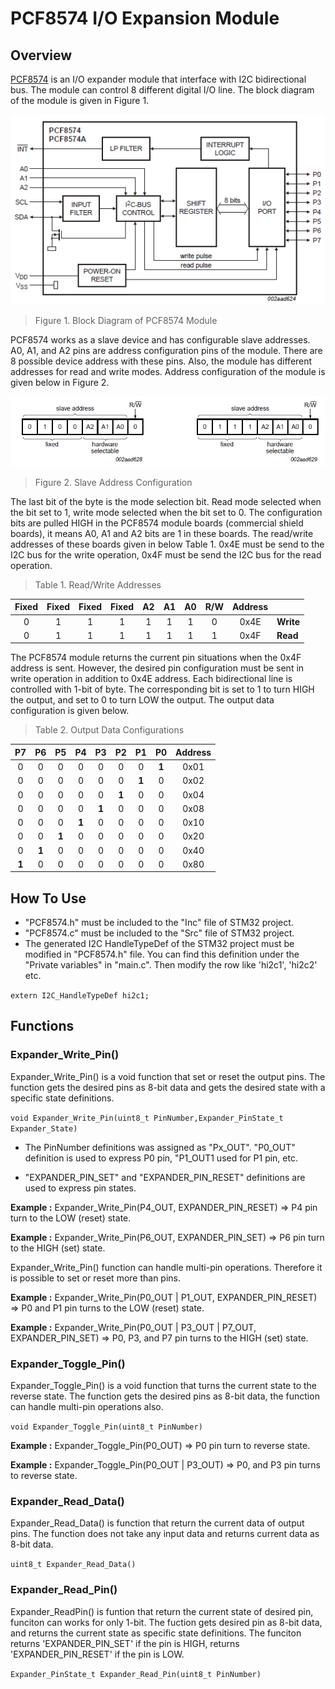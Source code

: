 # PCF8574 I/O Expansion Module
## Overview
 [PCF8574](https://www.nxp.com/docs/en/data-sheet/PCF8574_PCF8574A.pdf "PCF8574") is an I/O expander module that interface with I2C bidirectional bus. The module can control 8 different digital I/O line. The block diagram of the module is given in Figure 1.
 
 ![](https://github.com/oguzfurkanakyuz/PCF8574_DRIVER/blob/main/img/Block_Diagram.PNG)
 > Figure 1. Block Diagram of PCF8574 Module
 
 
 PCF8574 works as a slave device and has configurable slave addresses. A0, A1, and A2 pins are address configuration pins of the module. There are 8 possible device address with these pins. Also, the module has different addresses for read and write modes. Address configuration of the module is given below in Figure 2.
 
 ![](https://github.com/oguzfurkanakyuz/PCF8574_DRIVER/blob/main/img/Address_Conf.PNG)
  > Figure 2. Slave Address Configuration

The last bit of the byte is the mode selection bit. Read mode selected when the bit set to 1, write mode selected when the bit set to 0. The configuration bits are pulled HIGH in the PCF8574 module boards (commercial shield boards), it means A0, A1 and A2 bits are 1 in these boards. The read/write addresses of these boards given in below Table 1. 0x4E must be send to the I2C bus for the write operation, 0x4F must be send the I2C bus for the read operation.

>Table 1. Read/Write Addresses

| Fixed | Fixed | Fixed | Fixed | A2 | A1 | A0 | R/W | Address |           |
|:-----:|:-----:|:-----:|:-----:|:--:|:--:|:--:|:---:|:-------:|-----------|
|   0   |   1   |   1   |   1   |  1 |  1 |  1 |  0  |   0x4E  | **Write** |
|   0   |   1   |   1   |   1   |  1 |  1 |  1 |  1  |   0x4F  | **Read**  |

The PCF8574 module returns the current pin situations when the 0x4F address is sent. However, the desired pin configuration must be sent in write operation in addition to 0x4E address. Each bidirectional line is controlled with 1-bit of byte. The corresponding bit is set to 1 to turn HIGH the output, and set to 0 to turn LOW the output. The output data configuration is given below.

>Table 2. Output Data Configurations

|   P7  |   P6  |   P5  |   P4  |   P3  |   P2  |   P1  |   P0  | Address |
|:-----:|:-----:|:-----:|:-----:|:-----:|:-----:|:-----:|:-----:|:-------:|
|   0   |   0   |   0   |   0   |   0   |   0   |   0   | **1** |   0x01  |
|   0   |   0   |   0   |   0   |   0   |   0   | **1** |   0   |   0x02  |
|   0   |   0   |   0   |   0   |   0   | **1** |   0   |   0   |   0x04  |
|   0   |   0   |   0   |   0   | **1** |   0   |   0   |   0   |   0x08  |
|   0   |   0   |   0   | **1** |   0   |   0   |   0   |   0   |   0x10  |
|   0   |   0   | **1** |   0   |   0   |   0   |   0   |   0   |   0x20  |
|   0   | **1** |   0   |   0   |   0   |   0   |   0   |   0   |   0x40  |
| **1** |   0   |   0   |   0   |   0   |   0   |   0   |   0   |   0x80  |


## How To Use
- "PCF8574.h" must be included to the "Inc" file of STM32 project.
- "PCF8574.c" must be included to the "Src" file of STM32 project.
- The generated I2C HandleTypeDef of the STM32 project must be modified in "PCF8574.h" file. You can find this definition under the "Private variables" in "main.c". Then modify the row like 'hi2c1', 'hi2c2' etc.

`extern I2C_HandleTypeDef hi2c1;`

## Functions
### Expander_Write_Pin()
Expander_Write_Pin() is a void function that set or reset the output pins. The function gets the desired pins as 8-bit data and gets the desired state with a specific state definitions. 

`void Expander_Write_Pin(uint8_t PinNumber,Expander_PinState_t Expander_State)`

- The PinNumber definitions was assigned as "Px_OUT". "P0_OUT" definition is used to express P0 pin, "P1_OUT1 used for P1 pin, etc.

- "EXPANDER_PIN_SET" and "EXPANDER_PIN_RESET" definitions are used to express pin states. 

**Example :**  Expander_Write_Pin(P4_OUT, EXPANDER_PIN_RESET) => P4 pin turn to the LOW (reset) state.

**Example :**  Expander_Write_Pin(P6_OUT, EXPANDER_PIN_SET)   => P6 pin turn to the HIGH  (set) state.

Expander_Write_Pin() function can handle multi-pin operations. Therefore it is possible to set or reset more than pins.

**Example :**  Expander_Write_Pin(P0_OUT | P1_OUT, EXPANDER_PIN_RESET) => P0 and P1 pin turns to the LOW (reset) state.

**Example :**  Expander_Write_Pin(P0_OUT | P3_OUT | P7_OUT, EXPANDER_PIN_SET)   => P0, P3, and P7 pin turns to the HIGH  (set) state.

### Expander_Toggle_Pin()
Expander_Toggle_Pin() is a void function that turns the current state to the reverse state. The function gets the desired pins as 8-bit data, the function can handle multi-pin operations also.

`void Expander_Toggle_Pin(uint8_t PinNumber)`

**Example :**  Expander_Toggle_Pin(P0_OUT) => P0 pin turn to reverse state.

**Example :**  Expander_Toggle_Pin(P0_OUT | P3_OUT)   => P0, and P3 pin turns to reverse state.

### Expander_Read_Data()
Expander_Read_Data() is function that return the current data of output pins. The function does not take any input data and returns current data as 8-bit data.

`uint8_t Expander_Read_Data()`

### Expander_Read_Pin()
Expander_ReadPin() is funtion that return the current state of desired pin, funciton can works for only 1-bit. The fuction gets desired pin as 8-bit data, and returns the current state as specific state definitions. The funciton returns 'EXPANDER_PIN_SET' if the pin is HIGH, returns 'EXPANDER_PIN_RESET' if the pin is LOW.

`Expander_PinState_t Expander_Read_Pin(uint8_t PinNumber)`
